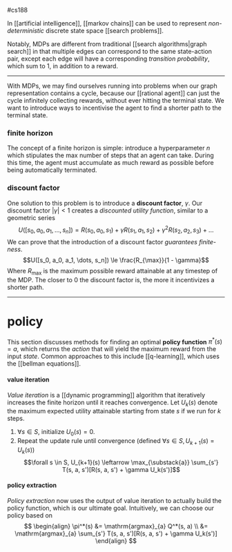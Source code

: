 #cs188 

In [[artificial intelligence]], [[markov chains]] can be used to represent *non-deterministic* discrete state space [[search problems]]. 

Notably, MDPs are different from traditional [[search algorithms|graph search]] in that multiple edges can correspond to the same state-action pair, except each edge will have a corresponding *transition probability*, which sum to $1$, in addition to a reward.

---
With MDPs, we may find ourselves running into problems when our graph representation contains a cycle, because our [[rational agent]] can just the cycle infinitely collecting rewards, without ever hitting the terminal state. We want to introduce ways to incentivise the agent to find a shorter path to the terminal state.
### finite horizon
The concept of a finite horizon is simple: introduce a hyperparameter $n$ which stipulates the max number of steps that an agent can take. During this time, the agent must accumulate as much reward as possible before being automatically terminated.
### discount factor
One solution to this problem is to introduce a **discount factor**, $\gamma$. Our discount factor $|\gamma| < 1$  creates a *discounted utility function*, similar to a geometric series
$$U([s_0, a_0, a_1, \dots, s_n]) = R(s_0, a_0, s_1) + \gamma R(s_1, a_1, s_2) + \gamma^2 R(s_2, a_2, s_3) + \dots$$
We can prove that the introduction of a discount factor *guarantees finite-ness*.
$$U([s_0, a_0, a_1, \dots, s_n]) \le \frac{R_{\max}}{1 - \gamma}$$
Where $R_\max$ is the maximum possible reward attainable at any timestep of the MDP. The closer to $0$ the discount factor is, the more it incentivizes a shorter path.

---
# policy
This section discusses methods for finding an optimal **policy function** $\pi^*(s) = a$, which returns the *action* that will yield the maximum reward from the input *state*. Common approaches to this include [[q-learning]], which uses the [[bellman equations]]. 
#### value iteration
*Value iteration* is a [[dynamic programming]] algorithm that iteratively increases the finite horizon until it reaches convergence. Let $U_k(s)$ denote the maximum expected utility attainable starting from state $s$ if we run for $k$ steps. 
1. $\forall s \in S$, initialize $U_0(s) = 0$. 
2. Repeat the update rule until convergence (defined $\forall s \in S, U_{k + 1}(s) = U_k(s)$)
$$\forall s \in S, U_{k+1}(s) \leftarrow \max_{\substack{a}} \sum_{s'} T(s, a, s')[R(s, a, s') + \gamma U_k(s')]$$
#### policy extraction
*Policy extraction* now uses the output of value iteration to actually build the policy function, which is our ultimate goal. Intuitively, we can choose our policy based on
$$
\begin{align}
\pi^*(s) &= \mathrm{argmax}_{a} Q^*(s, a) \\
&= \mathrm{argmax}_{a} \sum_{s'} T(s, a, s')[R(s, a, s') + \gamma U_k(s')]
\end{align}
$$

